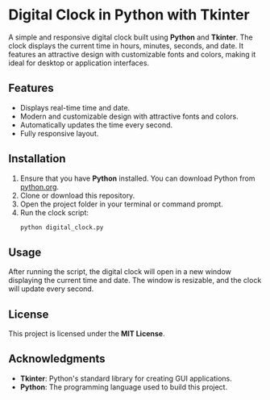# Digital Clock in Python with Tkinter

A simple and responsive digital clock built using **Python** and **Tkinter**. The clock displays the current time in hours, minutes, seconds, and date. It features an attractive design with customizable fonts and colors, making it ideal for desktop or application interfaces.

## Features
- Displays real-time time and date.
- Modern and customizable design with attractive fonts and colors.
- Automatically updates the time every second.
- Fully responsive layout.

## Installation

1. Ensure that you have **Python** installed. You can download Python from [python.org](https://www.python.org/downloads/).
2. Clone or download this repository.
3. Open the project folder in your terminal or command prompt.
4. Run the clock script:
   ```bash
   python digital_clock.py
   ```

## Usage
After running the script, the digital clock will open in a new window displaying the current time and date. The window is resizable, and the clock will update every second.

## License
This project is licensed under the **MIT License**.

## Acknowledgments
- **Tkinter**: Python's standard library for creating GUI applications.
- **Python**: The programming language used to build this project.
